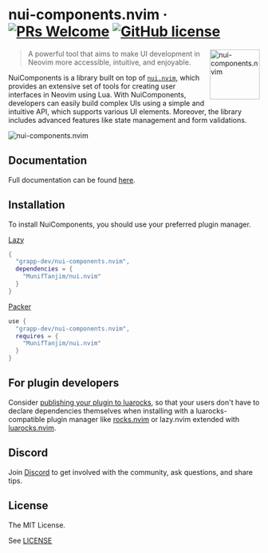 # nui-components.nvim &middot; [![PRs Welcome](https://img.shields.io/badge/PRs-welcome-brightgreen.svg?style=flat-square)](http://makeapullrequest.com) [![GitHub license](https://img.shields.io/badge/license-MIT-blue.svg?style=flat-square)](https://github.com/your/your-project/blob/master/LICENSE)

<img src="https://raw.githubusercontent.com/grapp-dev/nui-components.nvim/main/assets/nui-components-logo.png" alt="nui-components.nvim" align="right" width="100" height="100">

> A powerful tool that aims to make UI development in Neovim more accessible, intuitive, and enjoyable.

NuiComponents is a library built on top of [`nui.nvim`](https://github.com/MunifTanjim/nui.nvim), which provides an extensive set of tools for creating user interfaces in Neovim using Lua. With NuiComponents, developers can easily build complex UIs using a simple and intuitive API, which supports various UI elements. Moreover, the library includes advanced features like state management and form validations.

<img src="https://raw.githubusercontent.com/grapp-dev/nui-components.nvim/main/docs/public/gifs/hero.gif" alt="nui-components.nvim">

## Documentation

Full documentation can be found [here](https://nui-components.grapp.dev).

## Installation

To install NuiComponents, you should use your preferred plugin manager.

[Lazy](https://github.com/folke/lazy.nvim)

```lua
{
  "grapp-dev/nui-components.nvim",
  dependencies = {
    "MunifTanjim/nui.nvim"
  }
}
```

[Packer](https://github.com/wbthomason/packer.nvim)

```lua
use {
  "grapp-dev/nui-components.nvim",
  requires = {
    "MunifTanjim/nui.nvim"
  }
}
```

## For plugin developers

Consider [publishing your plugin to luarocks](https://github.com/nvim-neorocks/sample-luarocks-plugin),
so that your users don't have to declare dependencies themselves
when installing with a luarocks-compatible plugin manager
like [rocks.nvim](https://github.com/nvim-neorocks/rocks.nvim)
or lazy.nvim extended with [luarocks.nvim](https://github.com/vhyrro/luarocks.nvim).

## Discord

Join [Discord](https://discord.gg/Rj2V3keVS4) to get involved with the community, ask questions, and share tips.

## License

The MIT License.

See [LICENSE](LICENSE)

